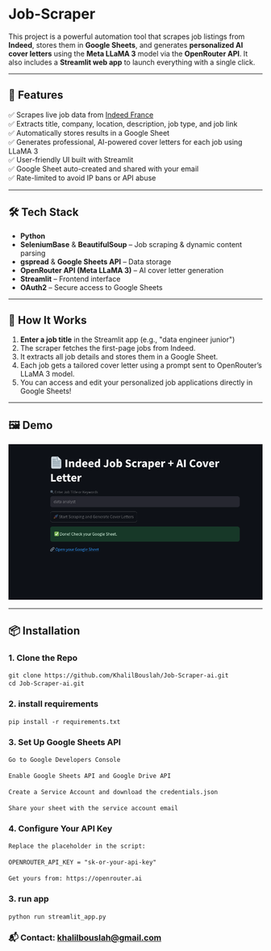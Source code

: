 # Job-Scraper
This project is a powerful automation tool that scrapes job listings from **Indeed**, stores them in **Google Sheets**, and generates **personalized AI cover letters** using the **Meta LLaMA 3** model via the **OpenRouter API**. It also includes a **Streamlit web app** to launch everything with a single click.


---

## 🚀 Features

✅ Scrapes live job data from [Indeed France](https://fr.indeed.com)  
✅ Extracts title, company, location, description, job type, and job link  
✅ Automatically stores results in a Google Sheet  
✅ Generates professional, AI-powered cover letters for each job using LLaMA 3  
✅ User-friendly UI built with Streamlit  
✅ Google Sheet auto-created and shared with your email  
✅ Rate-limited to avoid IP bans or API abuse

---

## 🛠️ Tech Stack

- **Python**
- **SeleniumBase** & **BeautifulSoup** – Job scraping & dynamic content parsing
- **gspread** & **Google Sheets API** – Data storage
- **OpenRouter API (Meta LLaMA 3)** – AI cover letter generation
- **Streamlit** – Frontend interface
- **OAuth2** – Secure access to Google Sheets

---

## 🧪 How It Works

1. **Enter a job title** in the Streamlit app (e.g., "data engineer junior")
2. The scraper fetches the first-page jobs from Indeed.
3. It extracts all job details and stores them in a Google Sheet.
4. Each job gets a tailored cover letter using a prompt sent to OpenRouter’s LLaMA 3 model.
5. You can access and edit your personalized job applications directly in Google Sheets!

---

## 🖼️ Demo

![Streamlit Screenshot](https://github.com/KhalilBouslah/Job-Scraper/blob/main/Screenshots/streamlit_job.png)

---

## 📦 Installation

### 1. Clone the Repo
    git clone https://github.com/KhalilBouslah/Job-Scraper-ai.git
    cd Job-Scraper-ai.git
### 2. install requirements  

    pip install -r requirements.txt
    
### 3. Set Up Google Sheets API

    Go to Google Developers Console

    Enable Google Sheets API and Google Drive API

    Create a Service Account and download the credentials.json

    Share your sheet with the service account email

### 4. Configure Your API Key

    Replace the placeholder in the script:
    
    OPENROUTER_API_KEY = "sk-or-your-api-key"
    
    Get yours from: https://openrouter.ai

    
### 3. run app 
    python run streamlit_app.py 






### 📬 Contact: khalilbouslah@gmail.com

    
